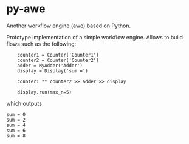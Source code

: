 # py-awe

Another workflow engine (awe) based on Python.


Prototype implementation of a simple workflow engine. Allows to build
flows such as the following:

```
    counter1 = Counter('Counter1')
    counter2 = Counter('Counter2')
    adder = MyAdder('Adder')
    display = Display('sum =')

    counter1 ** counter2 >> adder >> display

    display.run(max_n=5)
```

which outputs

```
sum = 0
sum = 2
sum = 4
sum = 6
sum = 8
```


